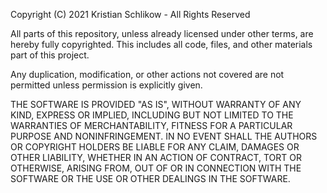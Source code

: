 Copyright (C) 2021 Kristian Schlikow - All Rights Reserved

All parts of this repository, unless already licensed under other terms, are hereby fully copyrighted. This includes all code, files, and other materials part of this project.

Any duplication, modification, or other actions not covered are not permitted unless permission is explicitly given.

THE SOFTWARE IS PROVIDED "AS IS", WITHOUT WARRANTY OF ANY KIND, EXPRESS OR
IMPLIED, INCLUDING BUT NOT LIMITED TO THE WARRANTIES OF MERCHANTABILITY,
FITNESS FOR A PARTICULAR PURPOSE AND NONINFRINGEMENT. IN NO EVENT SHALL THE
AUTHORS OR COPYRIGHT HOLDERS BE LIABLE FOR ANY CLAIM, DAMAGES OR OTHER
LIABILITY, WHETHER IN AN ACTION OF CONTRACT, TORT OR OTHERWISE, ARISING FROM,
OUT OF OR IN CONNECTION WITH THE SOFTWARE OR THE USE OR OTHER DEALINGS IN THE
SOFTWARE.